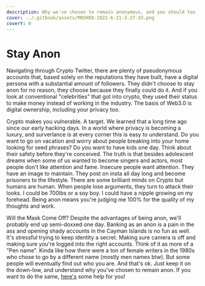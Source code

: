 ```yaml
---
description: Why we've chosen to remain anonymous, and you should too
cover: ../.gitbook/assets/MOSHED-2022-6-21-3-27-33.png
coverY: 0
---
```


# Stay Anon

Navigating through Crypto Twitter, there are plenty of pseudonymous accounts that, based solely on the reputations they have built, have a digital persona with a substantial amount of followers. They didn't choose to stay anon for no reason, they choose because they finally could do it. And if you look at conventional "celebrities" that got into crypto, they used their status to make money instead of working in the industry. The basis of Web3.0 is digital ownership, including your privacy too.

Crypto makes you vulnerable. A target. We learned that a long time ago since our early hacking days. In a world where privacy is becoming a luxury, and surverlance is at every corner this is easy to understand. Do you want to go on vacation and worry about people breaking into your home looking for seed phrases? Do you want to have kids one day. Think about their safety before they're conceived. The truth is that besides adolescent dreams when some of us wanted to become singers and actors, most people don't like attention and fame. Insecure people want attention. They have an image to maintain. They post on insta all day long and become prisoners to the lifestyle. There are some brilliant minds on Crypto but humans are human. When people lose arguments, they turn to attack their looks. I could be 700lbs or a soy boy. I could have a nipple growing on my forehead. Being anon means you're judging me 100% for the quality of my thoughts and work.

Will the Mask Come Off? Despite the advantages of being anon, we'll probably end up semi-doxxed one day. Banking as an anon is a pain in the ass and opening shady accounts in the Cayman Islands is no fun as well. It's stressful trying to keep identity a secret. Making sure camera is off and making sure you're logged into the right accounts. Think of it as more of a "Pen name". Kinda like how there were a ton of female writers in the 1980s who chose to go by a different name (mostly men names btw). But some people will eventually find out who you are. And that's ok. Just keep it on the down-low, and understand why you've chosen to remain anon. If you want to do the same, [here's](https://hackmd.io/YKjhguQES\_KeKYs-v1YC1w?view) some help for you!

